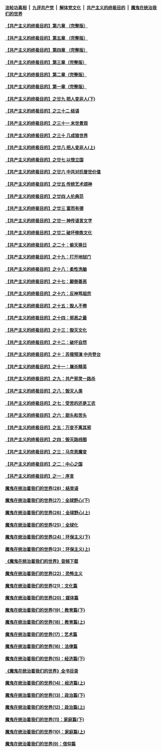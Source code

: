 

####  [法轮功真相](../../../../basic/blob/master/README.md?t=06091201) &nbsp;|&nbsp; [九评共产党](../../../../9ping.md/blob/master/README.md?t=06091201) &nbsp;|&nbsp; [解体党文化](../../../../jtdwh.md/blob/master/README.md?t=06091201)  &nbsp;|&nbsp; [共产主义的终极目的](../../../../gczydzjmd.md/blob/master/README.md?t=06091201) &nbsp;|&nbsp; [魔鬼在统治我们的世界](../../../../mgztzwmdsj.md/blob/master/README.md?t=06091201) 

#### [【共产主义的终极目的】第六章 （完整版）](../pages/nsc422/n11428913.md?t=06091201) 

#### [【共产主义的终极目的】第五章 （完整版）](../pages/nsc422/n11428912.md?t=06091201) 

#### [【共产主义的终极目的】第四章 （完整版）](../pages/nsc422/n11428907.md?t=06091201) 

#### [【共产主义的终极目的】第三章（完整版）](../pages/nsc422/n11428848.md?t=06091201) 

#### [【共产主义的终极目的】第二章（完整版）](../pages/nsc422/n11428831.md?t=06091201) 

#### [【共产主义的终极目的】第一章（完整版）](../pages/nsc422/n11417651.md?t=06091201) 

#### [【共产主义的终极目的】之廿九 把人变非人(下)](../pages/nsc422/n11344140.md?t=06091201) 

#### [【共产主义的终极目的】之三十二 结语](../pages/nsc422/n11360535.md?t=06091201) 

#### [【共产主义的终极目的】之三十一 末世景观](../pages/nsc422/n11351129.md?t=06091201) 

#### [【共产主义的终极目的】之三十 几成狼世界](../pages/nsc422/n11348280.md?t=06091201) 

#### [【共产主义的终极目的】之廿八 把人变非人(上)](../pages/nsc422/n11340492.md?t=06091201) 

#### [【共产主义的终极目的】之廿七 以恨立国](../pages/nsc422/n11336944.md?t=06091201) 

#### [【共产主义的终极目的】之廿六 中共对抗普世价值](../pages/nsc422/n11324785.md?t=06091201) 

#### [【共产主义的终极目的】之廿五 传统艺术颂神](../pages/nsc422/n11296396.md?t=06091201) 

#### [【共产主义的终极目的】之廿四 人伦典范](../pages/nsc422/n11296397.md?t=06091201) 

#### [【共产主义的终极目的】之廿三 富而有德](../pages/nsc422/n11283598.md?t=06091201) 

#### [【共产主义的终极目的】之廿一 神传语言文字](../pages/nsc422/n11263265.md?t=06091201) 

#### [【共产主义的终极目的】之廿二 破坏修炼文化](../pages/nsc422/n11245728.md?t=06091201) 

#### [【共产主义的终极目的】之二十：偷天换日](../pages/nsc422/n11238846.md?t=06091201) 

#### [【共产主义的终极目的】之十九：打开地狱门](../pages/nsc422/n11206376.md?t=06091201) 

#### [【共产主义的终极目的】之十八：柔性洗脑](../pages/nsc422/n11199994.md?t=06091201) 

#### [【共产主义的终极目的】之十七：颠倒善恶](../pages/nsc422/n11179782.md?t=06091201) 

#### [【共产主义的终极目的】之十六：反神骂祖宗](../pages/nsc422/n11166798.md?t=06091201) 

#### [【共产主义的终极目的】之十五：毁人不倦](../pages/nsc422/n11166792.md?t=06091201) 

#### [【共产主义的终极目的】之十四：邪恶之最](../pages/nsc422/n11150249.md?t=06091201) 

#### [【共产主义的终极目的】之十三：毁灭文化](../pages/nsc422/n11135227.md?t=06091201) 

#### [【共产主义的终极目的】之十二：破坏自然](../pages/nsc422/n11135214.md?t=06091201) 

#### [【共产主义的终极目的】之十：苏俄预演 中共登台](../pages/nsc422/n11118424.md?t=06091201) 

#### [【共产主义的终极目的】之十一：屠杀精英](../pages/nsc422/n11118442.md?t=06091201) 

#### [【共产主义的终极目的】之九：共产邪灵一路杀](../pages/nsc422/n11114139.md?t=06091201) 

#### [【共产主义的终极目的】之八：毁灭人类](../pages/nsc422/n11108503.md?t=06091201) 

#### [【共产主义的终极目的】之七：受苦的还是工农](../pages/nsc422/n11101809.md?t=06091201) 

#### [【共产主义的终极目的】之六：甜头和苦头](../pages/nsc422/n11096971.md?t=06091201) 

#### [【共产主义的终极目的】之五：万变不离其邪](../pages/nsc422/n11091285.md?t=06091201) 

#### [【共产主义的终极目的】之四：毁灭路线图](../pages/nsc422/n11086284.md?t=06091201) 

#### [【共产主义的终极目的】之三：马克思魔变](../pages/nsc422/n11061941.md?t=06091201) 

#### [【共产主义的终极目的】之二：中心之国](../pages/nsc422/n11047728.md?t=06091201) 

#### [【共产主义的终极目的】之一：序言](../pages/nsc422/n11086077.md?t=06091201) 

#### [魔鬼在统治着我们的世界(28)：结束语](../pages/nsc422/n10936246.md?t=06091201) 

#### [魔鬼在统治着我们的世界(27)：全球野心(下)](../pages/nsc422/n10928319.md?t=06091201) 

#### [魔鬼在统治着我们的世界(26)：全球野心(上)](../pages/nsc422/n10900318.md?t=06091201) 

#### [魔鬼在统治着我们的世界(25)：全球化](../pages/nsc422/n10788205.md?t=06091201) 

#### [魔鬼在统治着我们的世界(24)：环保主义(下)](../pages/nsc422/n10695307.md?t=06091201) 

#### [魔鬼在统治着我们的世界(23)：环保主义(上)](../pages/nsc422/n10688613.md?t=06091201) 

#### [《魔鬼在统治着我们的世界》音频下载](../pages/nsc422/n10635553.md?t=06091201) 

#### [魔鬼在统治着我们的世界(22)：恐怖主义](../pages/nsc422/n10614727.md?t=06091201) 

#### [魔鬼在统治着我们的世界(21)：文化篇](../pages/nsc422/n10597706.md?t=06091201) 

#### [魔鬼在统治着我们的世界(20)：媒体篇](../pages/nsc422/n10586579.md?t=06091201) 

#### [魔鬼在统治着我们的世界(19)：教育篇(下)](../pages/nsc422/n10564808.md?t=06091201) 

#### [魔鬼在统治着我们的世界(18)：教育篇(上)](../pages/nsc422/n10526970.md?t=06091201) 

#### [魔鬼在统治着我们的世界(17)：艺术篇](../pages/nsc422/n10499093.md?t=06091201) 

#### [魔鬼在统治着我们的世界(16)：法律篇](../pages/nsc422/n10485969.md?t=06091201) 

#### [魔鬼在统治着我们的世界(15)：经济篇(下)](../pages/nsc422/n10469975.md?t=06091201) 

#### [《魔鬼在统治着我们的世界》全书目录](../pages/nsc422/n10464261.md?t=06091201) 

#### [魔鬼在统治着我们的世界(14)：经济篇(上)](../pages/nsc422/n10457370.md?t=06091201) 

#### [魔鬼在统治着我们的世界(13)：政治篇(下)](../pages/nsc422/n10448270.md?t=06091201) 

#### [魔鬼在统治着我们的世界(12)：政治篇(上)](../pages/nsc422/n10444576.md?t=06091201) 

#### [魔鬼在统治着我们的世界(11)：家庭篇(下)](../pages/nsc422/n10440961.md?t=06091201) 

#### [魔鬼在统治着我们的世界(10)：家庭篇(上)](../pages/nsc422/n10435448.md?t=06091201) 

#### [魔鬼在统治着我们的世界(9)：信仰篇](../pages/nsc422/n10432159.md?t=06091201) 

